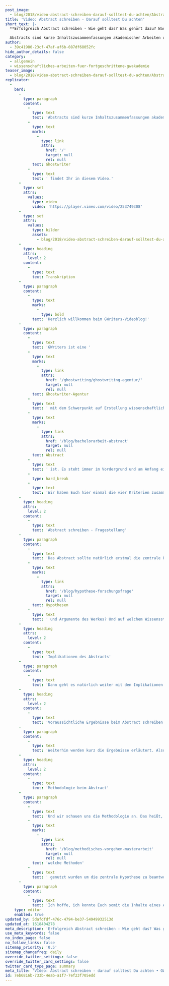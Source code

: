 ```yaml
---
post_image:
  - blog/2018/video-abstract-schreiben-darauf-solltest-du-achten/Abstract_schreiben.png
title: 'Video: Abstract schreiben - Darauf solltest Du achten'
short_text: |-
  **Erfolgreich Abstract schreiben - Wie geht das? Was gehört dazu? Was sollte ich beachten? - Informationen & Tipps vom akademischen Ghostwriter**

  Abstracts sind kurze Inhaltszusammenfassungen akademischer Arbeiten und werden meist vorab, vor dem eigentlichen Schreiben der wissenschaftlichen Arbeit, beim Lehrstuhl eingereicht. Wie Ihr erfolgreich Euer Abstract schreiben könnt, was Ihr dabei beachten solltet und weitere Profi-Tipps vom Ghostwriter findet Ihr in diesem Video...
author:
  - 39c41980-23cf-47af-af6b-087df68052fc
hide_author_details: false
category:
  - allgemein
  - wissenschaftliches-arbeiten-fuer-fortgeschrittene-gwakademie
teaser_image:
  - blog/2018/video-abstract-schreiben-darauf-solltest-du-achten/Abstract_schreiben.png
replicator:
  -
    bard:
      -
        type: paragraph
        content:
          -
            type: text
            text: 'Abstracts sind kurze Inhaltszusammenfassungen akademischer Arbeiten und werden meist vorab, vor dem eigentlichen Schreiben der wissenschaftlichen Arbeit, beim Lehrstuhl eingereicht. Wie Ihr erfolgreich Euer Abstract schreiben könnt, was Ihr dabei beachten solltet und weitere Profi-Tipps vom '
          -
            type: text
            marks:
              -
                type: link
                attrs:
                  href: '/'
                  target: null
                  rel: null
            text: Ghostwriter
          -
            type: text
            text: ' findet Ihr in diesem Video.'
      -
        type: set
        attrs:
          values:
            type: video
            video: 'https://player.vimeo.com/video/253749308'
      -
        type: set
        attrs:
          values:
            type: bilder
            assets:
              - blog/2018/video-abstract-schreiben-darauf-solltest-du-achten/abstract-schreiben-darauf-solltest-du-achten.jpg
      -
        type: heading
        attrs:
          level: 2
        content:
          -
            type: text
            text: Transkription
      -
        type: paragraph
        content:
          -
            type: text
            marks:
              -
                type: bold
            text: 'Herzlich willkommen beim GWriters-Videoblog!'
      -
        type: paragraph
        content:
          -
            type: text
            text: 'GWriters ist eine '
          -
            type: text
            marks:
              -
                type: link
                attrs:
                  href: '/ghostwriting/ghostwriting-agentur/'
                  target: null
                  rel: null
            text: Ghostwriter-Agentur
          -
            type: text
            text: ' mit dem Schwerpunkt auf Erstellung wissenschaftlicher Texte. Heute haben wir das Thema "Abstract schreiben - darauf solltest Du achten". Die meisten von Euch wissen schon, was ein '
          -
            type: text
            marks:
              -
                type: link
                attrs:
                  href: '/blog/bachelorarbeit-abstract'
                  target: null
                  rel: null
            text: Abstract
          -
            type: text
            text: ' ist. Es steht immer im Vordergrund und am Anfang einer wissenschaftlichen Arbeit und fasst die zentralen Inhalte des Werkes einmal kurz und prägnant zusammen. Deswegen ist es wichtig, gerade weil Ihr oftmals nur eine halbe bis eine Seite dafür gebrauchen könnt, dass Ihr Euch wirklich klar und präzise ausdrückt.'
          -
            type: hard_break
          -
            type: text
            text: 'Wir haben Euch hier einmal die vier Kriterien zusammengeschrieben und möchten Euch diese ganz kurz vorstellen, welche in dem Abstract wirklich auch erfüllt werden müssen.'
      -
        type: heading
        attrs:
          level: 2
        content:
          -
            type: text
            text: 'Abstract schreiben - Fragestellung'
      -
        type: paragraph
        content:
          -
            type: text
            text: 'Das Abstract sollte natürlich erstmal die zentrale Fragestellung beinhalten und zeigen: Welche Fragen werden auch beantwortet in dem eigentlichen Werk? Was sind die zentralen '
          -
            type: text
            marks:
              -
                type: link
                attrs:
                  href: '/blog/hypothese-forschungsfrage'
                  target: null
                  rel: null
            text: Hypothesen
          -
            type: text
            text: ' und Argumente des Werkes? Und auf welchem Wissensstand, auf welchem aktuellen Wissensstand, baut das Werk auf?'
      -
        type: heading
        attrs:
          level: 2
        content:
          -
            type: text
            text: 'Implikationen des Abstracts'
      -
        type: paragraph
        content:
          -
            type: text
            text: 'Dann geht es natürlich weiter mit den Implikationen. Also das heißt: Was versucht Ihr mit diesem Werk zu dem aktuellen Wissensstand noch an Wissen hinzuzufügen? Und welche Fragestellung wird somit dann beantwortet?'
      -
        type: heading
        attrs:
          level: 2
        content:
          -
            type: text
            text: 'Voraussichtliche Ergebnisse beim Abstract schreiben'
      -
        type: paragraph
        content:
          -
            type: text
            text: 'Weiterhin werden kurz die Ergebnisse erläutert. Also, das heißt: Die Frage nach den zentralen Schlussfolgerungen des Textes werden beantwortet.'
      -
        type: heading
        attrs:
          level: 2
        content:
          -
            type: text
            text: 'Methodologie beim Abstract'
      -
        type: paragraph
        content:
          -
            type: text
            text: 'Und wir schauen uns die Methodologie an. Das heißt, es wird gezeigt welche empirische Basis vorliegt und '
          -
            type: text
            marks:
              -
                type: link
                attrs:
                  href: '/blog/methodisches-vorgehen-masterarbeit'
                  target: null
                  rel: null
            text: 'welche Methoden'
          -
            type: text
            text: ' genutzt wurden um die zentrale Hypothese zu beantworten.'
      -
        type: paragraph
        content:
          -
            type: text
            text: 'Ich hoffe, ich konnte Euch somit die Inhalte eines Abstracts kurz und knapp näher bringen und freue mich, dass Ihr wieder mit dabei wart.'
    type: editor
    enabled: true
updated_by: 5dafdfdf-476c-4794-be37-54949932513d
updated_at: 1618404278
meta_description: 'Erfolgreich Abstract schreiben - Wie geht das? Was gehört dazu? Was sollte ich beachten? - Informationen & Tipps vom akademischen Ghostwriter'
use_meta_keywords: false
no_index_page: false
no_follow_links: false
sitemap_priority: '0.5'
sitemap_changefreq: daily
override_twitter_settings: false
override_twitter_card_settings: false
twitter_card_type_page: summary
meta_title: 'VIdeo: Abstract schreiben - darauf solltest Du achten • GWriters'
id: 7eb6816b-733b-4eab-a1f7-7ef23f705edd
---
```

